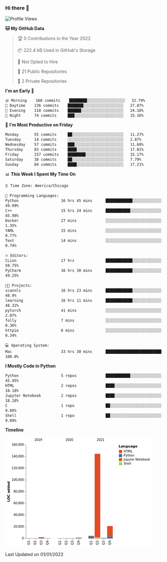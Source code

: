 ### Hi there 👋

<!--
**cauliyang/cauliyang** is a ✨ _special_ ✨ repository because its `README.md` (this file) appears on your GitHub profile.

Here are some ideas to get you started:

- 🔭 I’m currently working on ...
- 🌱 I’m currently learning ...
- 👯 I’m looking to collaborate on ...
- 🤔 I’m looking for help with ...
- 💬 Ask me about ...
- 📫 How to reach me: ...
- 😄 Pronouns: ...
- ⚡ Fun fact: ...
-->

<!--START_SECTION:waka-->
![Profile Views](http://img.shields.io/badge/Profile%20Views-0-blue)

**🐱 My GitHub Data** 

> 🏆 0 Contributions in the Year 2022
 > 
> 📦 222.4 kB Used in GitHub's Storage 
 > 
> 🚫 Not Opted to Hire
 > 
> 📜 21 Public Repositories 
 > 
> 🔑 2 Private Repositories  
 > 
**I'm an Early 🐤** 

```text
🌞 Morning    160 commits    ████████░░░░░░░░░░░░░░░░░   32.79% 
🌆 Daytime    136 commits    ███████░░░░░░░░░░░░░░░░░░   27.87% 
🌃 Evening    118 commits    ██████░░░░░░░░░░░░░░░░░░░   24.18% 
🌙 Night      74 commits     ███░░░░░░░░░░░░░░░░░░░░░░   15.16%

```
📅 **I'm Most Productive on Friday** 

```text
Monday       55 commits     ██░░░░░░░░░░░░░░░░░░░░░░░   11.27% 
Tuesday      14 commits     ░░░░░░░░░░░░░░░░░░░░░░░░░   2.87% 
Wednesday    57 commits     ███░░░░░░░░░░░░░░░░░░░░░░   11.68% 
Thursday     83 commits     ████░░░░░░░░░░░░░░░░░░░░░   17.01% 
Friday       157 commits    ████████░░░░░░░░░░░░░░░░░   32.17% 
Saturday     38 commits     ██░░░░░░░░░░░░░░░░░░░░░░░   7.79% 
Sunday       84 commits     ████░░░░░░░░░░░░░░░░░░░░░   17.21%

```


📊 **This Week I Spent My Time On** 

```text
⌚︎ Time Zone: America/Chicago

💬 Programming Languages: 
Python                   16 hrs 45 mins      ████████████░░░░░░░░░░░░░   49.99% 
C++                      15 hrs 24 mins      ███████████░░░░░░░░░░░░░░   45.98% 
Docker                   27 mins             ░░░░░░░░░░░░░░░░░░░░░░░░░   1.35% 
YAML                     15 mins             ░░░░░░░░░░░░░░░░░░░░░░░░░   0.77% 
Text                     14 mins             ░░░░░░░░░░░░░░░░░░░░░░░░░   0.74%

🔥 Editors: 
CLion                    17 hrs              ████████████░░░░░░░░░░░░░   50.75% 
PyCharm                  16 hrs 30 mins      ████████████░░░░░░░░░░░░░   49.25%

🐱‍💻 Projects: 
scannls                  16 hrs 23 mins      ████████████░░░░░░░░░░░░░   48.9% 
learning                 16 hrs 11 mins      ████████████░░░░░░░░░░░░░   48.32% 
pytorch                  41 mins             ░░░░░░░░░░░░░░░░░░░░░░░░░   2.07% 
folly                    7 mins              ░░░░░░░░░░░░░░░░░░░░░░░░░   0.36% 
httpie                   6 mins              ░░░░░░░░░░░░░░░░░░░░░░░░░   0.34%

💻 Operating System: 
Mac                      33 hrs 30 mins      █████████████████████████   100.0%

```

**I Mostly Code in Python** 

```text
Python                   5 repos             ███████████░░░░░░░░░░░░░░   45.45% 
HTML                     2 repos             ████░░░░░░░░░░░░░░░░░░░░░   18.18% 
Jupyter Notebook         2 repos             ████░░░░░░░░░░░░░░░░░░░░░   18.18% 
C                        1 repo              ██░░░░░░░░░░░░░░░░░░░░░░░   9.09% 
Shell                    1 repo              ██░░░░░░░░░░░░░░░░░░░░░░░   9.09%

```


**Timeline**

![Chart not found](https://raw.githubusercontent.com/cauliyang/cauliyang/main/charts/bar_graph.png) 


 Last Updated on 01/01/2022
<!--END_SECTION:waka-->

